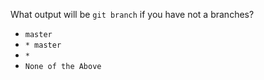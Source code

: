 What output will be ```git branch``` if you have not a branches?

* ```master```
* ```* master```
* ```*```
* ```None of the Above```
